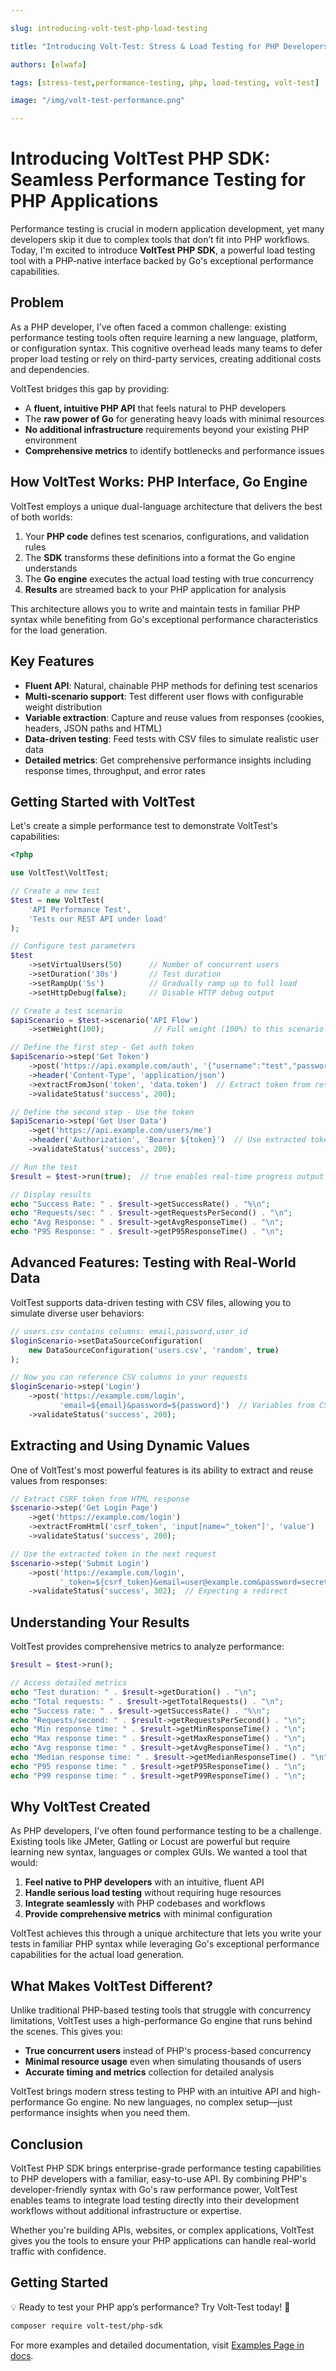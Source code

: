 ```yaml
---

slug: introducing-volt-test-php-load-testing

title: "Introducing Volt-Test: Stress & Load Testing for PHP Developers"

authors: [elwafa]

tags: [stress-test,performance-testing, php, load-testing, volt-test]

image: "/img/volt-test-performance.png"

---
```


# Introducing VoltTest PHP SDK: Seamless Performance Testing for PHP Applications

Performance testing is crucial in modern application development, yet many developers skip it due to complex tools that don’t fit into PHP workflows. Today, I'm excited to introduce **VoltTest PHP SDK**, a powerful load testing tool with a PHP-native interface backed by Go's exceptional performance capabilities.
<!-- truncate -->

## Problem

As a PHP developer, I’ve often faced a common challenge: existing performance testing tools often require learning a new language, platform, or configuration syntax. This cognitive overhead leads many teams to defer proper load testing or rely on third-party services, creating additional costs and dependencies.

VoltTest bridges this gap by providing:

- A **fluent, intuitive PHP API** that feels natural to PHP developers
- The **raw power of Go** for generating heavy loads with minimal resources
- **No additional infrastructure** requirements beyond your existing PHP environment
- **Comprehensive metrics** to identify bottlenecks and performance issues

## How VoltTest Works: PHP Interface, Go Engine

VoltTest employs a unique dual-language architecture that delivers the best of both worlds:

1. Your **PHP code** defines test scenarios, configurations, and validation rules
2. The **SDK** transforms these definitions into a format the Go engine understands
3. The **Go engine** executes the actual load testing with true concurrency
4. **Results** are streamed back to your PHP application for analysis

This architecture allows you to write and maintain tests in familiar PHP syntax while benefiting from Go's exceptional performance characteristics for the load generation.

## Key Features

- **Fluent API**: Natural, chainable PHP methods for defining test scenarios
- **Multi-scenario support**: Test different user flows with configurable weight distribution
- **Variable extraction**: Capture and reuse values from responses (cookies, headers, JSON paths and HTML)
- **Data-driven testing**: Feed tests with CSV files to simulate realistic user data
- **Detailed metrics**: Get comprehensive performance insights including response times, throughput, and error rates

## Getting Started with VoltTest

Let's create a simple performance test to demonstrate VoltTest's capabilities:

```php
<?php

use VoltTest\VoltTest;

// Create a new test
$test = new VoltTest(
    'API Performance Test',
    'Tests our REST API under load'
);

// Configure test parameters
$test
    ->setVirtualUsers(50)      // Number of concurrent users
    ->setDuration('30s')       // Test duration
    ->setRampUp('5s')          // Gradually ramp up to full load
    ->setHttpDebug(false);     // Disable HTTP debug output

// Create a test scenario
$apiScenario = $test->scenario('API Flow')
    ->setWeight(100);           // Full weight (100%) to this scenario

// Define the first step - Get auth token
$apiScenario->step('Get Token')
    ->post('https://api.example.com/auth', '{"username":"test","password":"test123"}')
    ->header('Content-Type', 'application/json')
    ->extractFromJson('token', 'data.token')  // Extract token from response
    ->validateStatus('success', 200);

// Define the second step - Use the token
$apiScenario->step('Get User Data')
    ->get('https://api.example.com/users/me')
    ->header('Authorization', 'Bearer ${token}')  // Use extracted token
    ->validateStatus('success', 200);

// Run the test
$result = $test->run(true);  // true enables real-time progress output

// Display results
echo "Success Rate: " . $result->getSuccessRate() . "%\n";
echo "Requests/sec: " . $result->getRequestsPerSecond() . "\n";
echo "Avg Response: " . $result->getAvgResponseTime() . "\n";
echo "P95 Response: " . $result->getP95ResponseTime() . "\n";
```

## Advanced Features: Testing with Real-World Data

VoltTest supports data-driven testing with CSV files, allowing you to simulate diverse user behaviors:

```php
// users.csv contains columns: email,password,user_id
$loginScenario->setDataSourceConfiguration(
    new DataSourceConfiguration('users.csv', 'random', true)
);

// Now you can reference CSV columns in your requests
$loginScenario->step('Login')
    ->post('https://example.com/login', 
           'email=${email}&password=${password}')  // Variables from CSV
    ->validateStatus('success', 200);
```

## Extracting and Using Dynamic Values

One of VoltTest's most powerful features is its ability to extract and reuse values from responses:

```php
// Extract CSRF token from HTML response
$scenario->step('Get Login Page')
    ->get('https://example.com/login')
    ->extractFromHtml('csrf_token', 'input[name="_token"]', 'value')
    ->validateStatus('success', 200);

// Use the extracted token in the next request
$scenario->step('Submit Login')
    ->post('https://example.com/login',
           '_token=${csrf_token}&email=user@example.com&password=secret')
    ->validateStatus('success', 302);  // Expecting a redirect
```

## Understanding Your Results

VoltTest provides comprehensive metrics to analyze performance:

```php
$result = $test->run();

// Access detailed metrics
echo "Test duration: " . $result->getDuration() . "\n";
echo "Total requests: " . $result->getTotalRequests() . "\n";
echo "Success rate: " . $result->getSuccessRate() . "%\n";
echo "Requests/second: " . $result->getRequestsPerSecond() . "\n";
echo "Min response time: " . $result->getMinResponseTime() . "\n";
echo "Max response time: " . $result->getMaxResponseTime() . "\n";
echo "Avg response time: " . $result->getAvgResponseTime() . "\n";
echo "Median response time: " . $result->getMedianResponseTime() . "\n";
echo "P95 response time: " . $result->getP95ResponseTime() . "\n";
echo "P99 response time: " . $result->getP99ResponseTime() . "\n";
```

## Why VoltTest Created

As PHP developers, I’ve often found performance testing to be a challenge. Existing tools like JMeter, Gatling or Locust are powerful but require learning new syntax, languages or complex GUIs. We wanted a tool that would:

1. **Feel native to PHP developers** with an intuitive, fluent API
2. **Handle serious load testing** without requiring huge resources
3. **Integrate seamlessly** with PHP codebases and workflows
4. **Provide comprehensive metrics** with minimal configuration

VoltTest achieves this through a unique architecture that lets you write your tests in familiar PHP syntax while leveraging Go's exceptional performance capabilities for the actual load generation.

## What Makes VoltTest Different?

Unlike traditional PHP-based testing tools that struggle with concurrency limitations, VoltTest uses a high-performance Go engine that runs behind the scenes. This gives you:

- **True concurrent users** instead of PHP's process-based concurrency
- **Minimal resource usage** even when simulating thousands of users
- **Accurate timing and metrics** collection for detailed analysis

VoltTest brings modern stress testing to PHP with an intuitive API and high-performance Go engine. No new languages, no complex setup—just performance insights when you need them.

## Conclusion

VoltTest PHP SDK brings enterprise-grade performance testing capabilities to PHP developers with a familiar, easy-to-use API. By combining PHP's developer-friendly syntax with Go's raw performance power, VoltTest enables teams to integrate load testing directly into their development workflows without additional infrastructure or expertise.

Whether you're building APIs, websites, or complex applications, VoltTest gives you the tools to ensure your PHP applications can handle real-world traffic with confidence.

## Getting Started

💡 Ready to test your PHP app’s performance? Try Volt-Test today! 🚀

```bash
composer require volt-test/php-sdk
```

For more examples and detailed documentation, visit [Examples Page in docs](https://php.volt-test.com/docs/category/examples).
